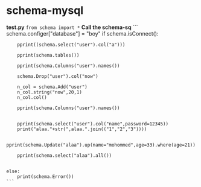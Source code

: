 # schema-mysql


__test.py__
	``` from schema import * ```
__Call the schema-sq__
	```
	schema.configer["database"] = "boy"
	if schema.isConnect():

		pprint((schema.select("user").col("a")))

		pprint(schema.tables())

		pprint(schema.Columns("user").names())

		schema.Drop("user").col("now")

		n_col = schema.Add("user")
		n_col.string("now",20,1)
		n_col.col()

		pprint(schema.Columns("user").names())


		pprint(schema.select("user").col("name",password=12345))
		print("alaa."+str(",alaa.".join(("1","2","3"))))

		pprint(schema.Update("alaa").up(name="mohommed",age=33).where(age=21))

		pprint(schema.select("alaa").all())


	else:
	    print(schema.Error())
	```
